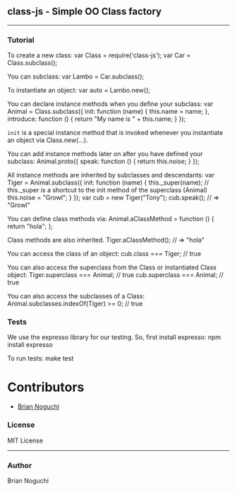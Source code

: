 ## class-js - Simple OO Class factory
---

### Tutorial
To create a new class:
    var Class = require('class-js');
    var Car = Class.subclass();

You can subclass:
    var Lambo = Car.subclass();

To instantiate an object:
    var auto = Lambo.new();

You can declare instance methods when you define your subclass:
    var Animal = Class.subclass({
      init: function (name) {
        this.name = name;
      },
      introduce: function () {
        return "My name is " + this.name;
      }
    });

`init` is a special instance method that is invoked whenever you instantiate an object via Class.new(...).

You can add instance methods later on after you have defined your subclass:
    Animal.proto({
      speak: function () {
        return this.noise;
      }
    });

All instance methods are inherited by subclasses and descendants:
    var Tiger = Animal.subclass({
      init: function (name) {
        this._super(name); // this._super is a shortcut to the init method of the superclass (Animal)
        this.noise = "Growl";
      }
    });
    var cub = new Tiger("Tony");
    cub.speak(); // => "Growl"

You can define class methods via:
    Animal.aClassMethod = function () {
      return "hola";
    };

Class methods are also inherited.
    Tiger.aClassMethod(); // => "hola"

You can access the class of an object:
    cub.class === Tiger; // true

You can also access the superclass from the Class or instantiated Class object:
    Tiger.superclass === Animal; // true
    cub.superclass === Animal; // true

You can also access the subclasses of a Class:
    Animal.subclasses.indexOf(Tiger) >= 0; // true

### Tests
We use the expresso library for our testing. So, first install expresso:
    npm install expresso

To run tests:
    make test

# Contributors
- [Brian Noguchi](https://github.com/bnoguchi)

### License
MIT License

---
### Author
Brian Noguchi

